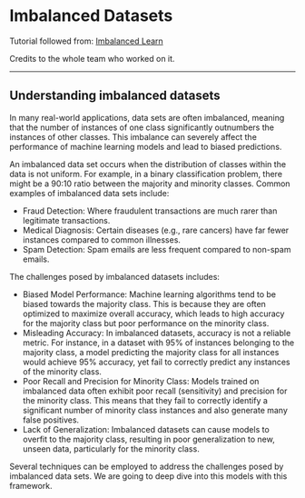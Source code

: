 # Imbalanced Datasets

Tutorial followed from: [Imbalanced Learn](https://imbalanced-learn.org/)

Credits to the whole team who worked on it.

---

## Understanding imbalanced datasets

In many real-world applications, data sets are often imbalanced, meaning that the number of instances of one class significantly outnumbers the instances of other classes. This imbalance can severely affect the performance of machine learning models and lead to biased predictions.

An imbalanced data set occurs when the distribution of classes within the data is not uniform. For example, in a binary classification problem, there might be a 90:10 ratio between the majority and minority classes. Common examples of imbalanced data sets include:

- Fraud Detection: Where fraudulent transactions are much rarer than legitimate transactions.
- Medical Diagnosis: Certain diseases (e.g., rare cancers) have far fewer instances compared to common illnesses.
- Spam Detection: Spam emails are less frequent compared to non-spam emails.

The challenges posed by imbalanced datasets includes:

- Biased Model Performance: Machine learning algorithms tend to be biased towards the majority class. This is because they are often optimized to maximize overall accuracy, which leads to high accuracy for the majority class but poor performance on the minority class.
- Misleading Accuracy: In imbalanced datasets, accuracy is not a reliable metric. For instance, in a dataset with 95% of instances belonging to the majority class, a model predicting the majority class for all instances would achieve 95% accuracy, yet fail to correctly predict any instances of the minority class.
- Poor Recall and Precision for Minority Class: Models trained on imbalanced data often exhibit poor recall (sensitivity) and precision for the minority class. This means that they fail to correctly identify a significant number of minority class instances and also generate many false positives.
- Lack of Generalization: Imbalanced datasets can cause models to overfit to the majority class, resulting in poor generalization to new, unseen data, particularly for the minority class.

Several techniques can be employed to address the challenges posed by imbalanced data sets. We are going to deep dive into this models with this framework.
